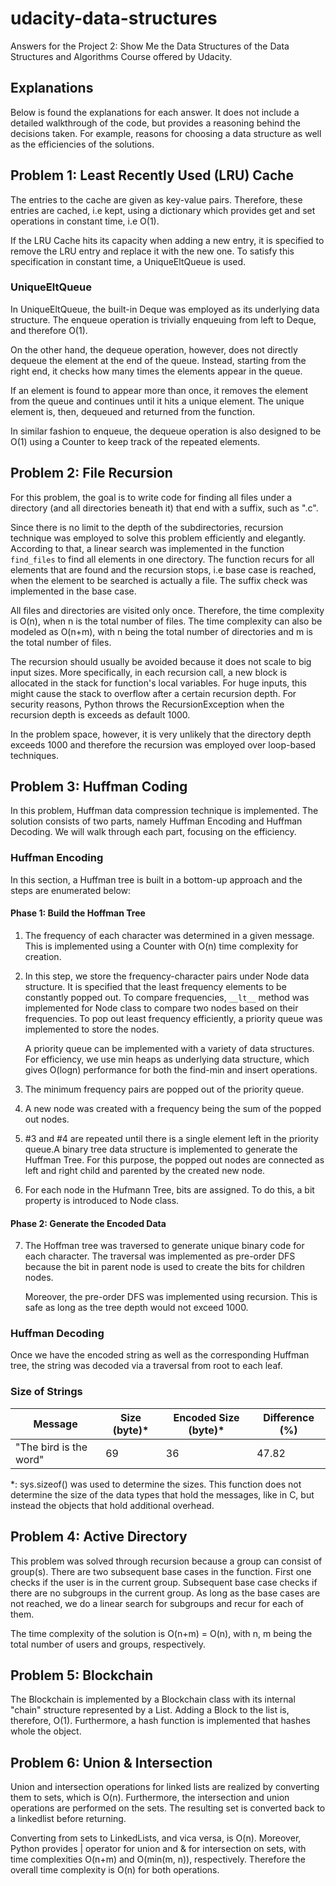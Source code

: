 # udacity-data-structures

Answers for the Project 2: Show Me the Data Structures of the Data Structures and Algorithms Course offered by Udacity.

## Explanations
Below is found the explanations for each answer. It does not include a detailed walkthrough of the code, but provides a reasoning behind the decisions taken. For example, reasons for choosing a data structure as well as the efficiencies of the solutions.

## Problem 1: Least Recently Used (LRU) Cache
The entries to the cache are given as key-value pairs. Therefore, these entries are cached, i.e kept, using a dictionary which provides get and set operations in constant time, i.e O(1). 

If the LRU Cache hits its capacity when adding a new entry, it is specified to remove the LRU entry and replace it with the new one. To satisfy this specification in constant time, a UniqueEltQueue is used.

### UniqueEltQueue
In UniqueEltQueue, the built-in Deque was employed as its underlying data structure. The enqueue operation is trivially enqueuing from left to Deque, and therefore O(1). 

On the other hand, the dequeue operation, however, does not directly dequeue the element at the end of the queue. Instead, starting from the right end, it checks how many times the elements appear in the queue. 

If an element is found to appear more than once, it removes the element from the queue and continues until it hits a unique element. The unique element is, then, dequeued and returned from the function. 

In similar fashion to enqueue, the dequeue operation is also designed to be O(1) using a Counter to keep track of the repeated elements. 

## Problem 2: File Recursion
For this problem, the goal is to write code for finding all files under a directory (and all directories beneath it) that end with a suffix, such as ".c".

Since there is no limit to the depth of the subdirectories, recursion technique was employed to solve this problem efficiently and elegantly. According to that, a linear search was implemented in the function `find_files` to find all elements in one directory. The function recurs for all elements that are found and the recursion stops, i.e base case is reached, when the element to be searched is actually a file. The suffix check was implemented in the base case.   

All files and directories are visited only once. Therefore, the time complexity is O(n), when n is the total number of files. The time complexity can also be modeled as O(n+m), with n being the total number of directories and m is the total number of files.

The recursion should usually be avoided because it does not scale to big input sizes.  More specifically, in each recursion call, a new block is allocated in the stack for function's local variables. For huge inputs, this might cause the stack to overflow after a certain recursion depth. For security reasons, Python throws the RecursionException when the recursion depth is exceeds as default 1000.

In the problem space, however, it is very unlikely that the directory depth exceeds 1000 and therefore the recursion was employed over loop-based techniques.

## Problem 3: Huffman Coding
In this problem, Huffman data compression technique is implemented. The solution consists of two parts, namely Huffman Encoding and Huffman Decoding. We will walk through each part, focusing on the efficiency. 

### Huffman Encoding
In this section, a Huffman tree is built in a bottom-up approach and the steps are enumerated below:

#### Phase 1: Build the Hoffman Tree
1. The frequency of each character was determined in a given message. This is implemented using a Counter with O(n) time complexity for creation.

2. In this step, we store the frequency-character pairs under Node data structure. It is specified that the least frequency elements to be constantly popped out. To compare frequencies, `__lt__` method was implemented for Node class to compare two nodes based on their frequencies. To pop out least frequency efficiently, a priority queue was implemented to store the nodes.  

    A priority queue can be implemented with a variety of data structures. For efficiency, we use min heaps as underlying data structure, which gives O(logn) performance for both the find-min and insert operations.   

3. The minimum frequency pairs are popped out of the priority queue. 
4. A new node was created with a frequency being the sum of the popped out nodes. 
5. #3 and #4 are repeated until there is a single element left in the priority queue.A binary tree data structure is implemented to generate the Huffman Tree. For this purpose, the popped out nodes are connected as left and right child and parented by the created new node.  
6. For each node in the Hufmann Tree, bits are assigned. To do this, a bit property is introduced to Node class.

#### Phase 2: Generate the Encoded Data
7. The Hoffman tree was traversed to generate unique binary code for each character. The traversal was implemented as pre-order DFS because the bit in parent node is used to create the bits for children nodes. 

    Moreover, the pre-order DFS was implemented using recursion. This is safe as long as the tree depth would not exceed 1000.

### Huffman Decoding 
Once we have the encoded string as well as the corresponding Huffman tree, the string was decoded via a traversal from root to each leaf. 

### Size of Strings 
| Message              | Size (byte)* | Encoded Size (byte)* | Difference (%) |
|----------------------|-------------|---------------------|----------------|
| "The bird is the word" | 69          | 36                  | 47.82          |

*: sys.sizeof() was used to determine the sizes. This function does not determine the size of the data types that hold the messages, like in C, but instead the objects that hold additional overhead.  


## Problem 4: Active Directory
This problem was solved through recursion because a group can consist of group(s). There are two subsequent base cases in the function. First one checks if the user is in the current group. Subsequent base case checks if there are no subgroups in the current group. As long as the base cases are not reached, we do a linear search for subgroups and recur for each of them.

The time complexity of the solution is O(n+m) = O(n), with n, m being the total number of users and groups, respectively. 

## Problem 5: Blockchain
The Blockchain is implemented by a Blockchain class with its internal "chain" structure represented by a List. Adding a Block to the list is, therefore, O(1). Furthermore, a hash function is implemented that hashes whole the object.    


## Problem 6: Union & Intersection
Union and intersection operations for linked lists are realized by converting them to sets, which is O(n). Furthermore, the intersection and union operations are performed on the sets. The resulting set is converted back to a linkedlist before returning. 

Converting from sets to LinkedLists, and vica versa, is O(n). Moreover, Python provides | operator for union and & for intersection on sets, with time complexities O(n+m) and O(min(m, n)), respectively. Therefore the overall time complexity is O(n) for both operations.

 
